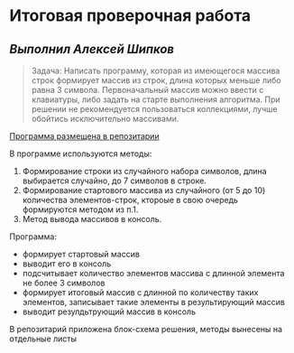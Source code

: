# Итоговая проверочная работа
## ***Выполнил Алексей Шипков***
> Задача: 
Написать программу, которая из имеющегося массива строк формирует массив из строк, 
длина которых меньше либо равна 3 символа. 
Первоначальный массив можно ввести с клавиатуры, либо задать на старте выполнения алгоритма. 
При решении не рекомендуется пользоваться коллекциями, лучше обойтись исключительно массивами.

[Программа размещена в репозитарии](https://github.com/AlexeyShipkov/20230323.git)

В программе используются методы:

1. Формирование строки из случайного набора символов, длина выбирается случайно, до 7 символов в строке.
2. Формирование стартового массива из случайного (от 5 до 10) количества элементов-строк, ктороые в свою очередь формируются методом из п.1.
3. Метод вывода массивов в консоль.

Программа: 
* формирует стартовый массив
* выводит его в консоль
* подсчитывает количество элементов массива с длинной элемента не более 3 символов
* формирует итоговый массив с длинной по количеству таких элементов, записывает такие элементы в результирующий массив
* выводит резулдьтрующий массив в консоль

В репозитарий приложена блок-схема решения, методы вынесены на отдельные листы 
